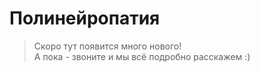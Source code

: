 # Полинейропатия

> Скоро тут появится много нового!  
> А пока - звоните и мы всё подробно расскажем :)